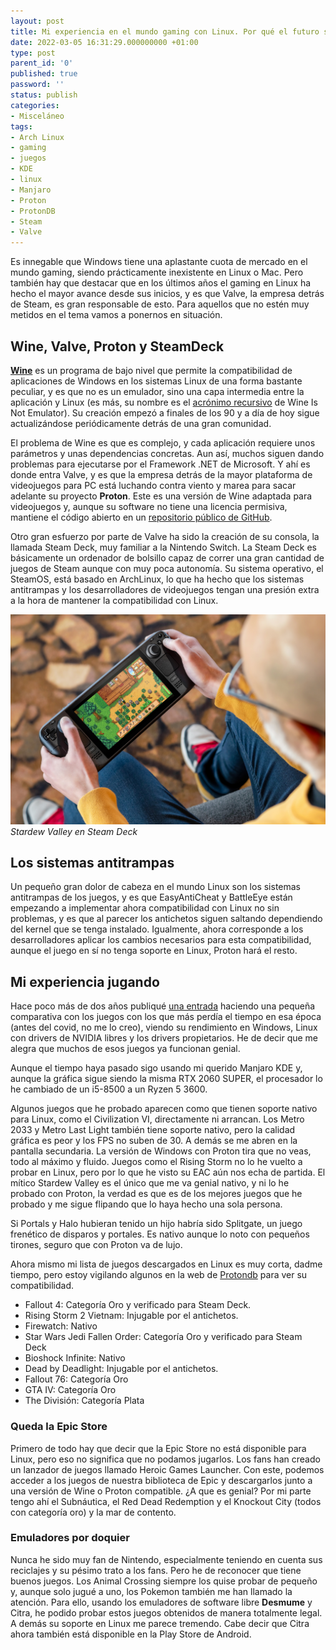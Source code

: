 ```yaml
---
layout: post
title: Mi experiencia en el mundo gaming con Linux. Por qué el futuro se ve prometedor
date: 2022-03-05 16:31:29.000000000 +01:00
type: post
parent_id: '0'
published: true
password: ''
status: publish
categories:
- Misceláneo
tags:
- Arch Linux
- gaming
- juegos
- KDE
- linux
- Manjaro
- Proton
- ProtonDB
- Steam
- Valve
---
```


Es innegable que Windows tiene una aplastante cuota de mercado en el mundo gaming, siendo prácticamente inexistente en Linux o Mac. Pero también hay que destacar que en los últimos años el gaming en Linux ha hecho el mayor avance desde sus inicios, y es que Valve, la empresa detrás de Steam, es gran responsable de esto. Para aquellos que no estén muy metidos en el tema vamos a ponernos en situación.

## Wine, Valve, Proton y SteamDeck

<strong><a href="https://www.winehq.org" target="_blank">Wine</a></strong> es un programa de bajo nivel que permite la compatibilidad de aplicaciones de Windows en los sistemas Linux de una forma bastante peculiar, y es que no es un emulador, sino una capa intermedia entre la aplicación y Linux (es más, su nombre es el <a href="https://es.wikipedia.org/wiki/Acr%C3%B3nimo_recursivo" target="_blank">acrónimo recursivo</a> de Wine Is Not Emulator). Su creación empezó a finales de los 90 y a día de hoy sigue actualizándose periódicamente detrás de una gran comunidad.

El problema de Wine es que es complejo, y cada aplicación requiere unos parámetros y unas dependencias concretas. Aun así, muchos siguen dando problemas para ejecutarse por el Framework .NET de Microsoft. Y ahí es donde entra Valve, y es que la empresa detrás de la mayor plataforma de videojuegos para PC está luchando contra viento y marea para sacar adelante su proyecto <strong>Proton</strong>. Este es una versión de Wine adaptada para videojuegos y, aunque su software no tiene una licencia permisiva, mantiene el código abierto en un <a href="https://github.com/ValveSoftware/Proton" target="_blank">repositorio público de GitHub</a>.

Otro gran esfuerzo por parte de Valve ha sido la creación de su consola, la llamada Steam Deck, muy familiar a la Nintendo Switch. La Steam Deck es básicamente un ordenador de bolsillo capaz de correr una gran cantidad de juegos de Steam aunque con muy poca autonomía. Su sistema operativo, el SteamOS, está basado en ArchLinux, lo que ha hecho que los sistemas antitrampas y los desarrolladores de videojuegos tengan una presión extra a la hora de mantener la compatibilidad con Linux.

![Una persona jugando Stardew Valley en un Steam Deck](/assets/2022/03/playing_stardew.jpg)
_Stardew Valley en Steam Deck_

## Los sistemas antitrampas

Un pequeño gran dolor de cabeza en el mundo Linux son los sistemas antitrampas de los juegos, y es que EasyAntiCheat y BattleEye están empezando a implementar ahora compatibilidad con Linux no sin problemas, y es que al parecer los antichetos siguen saltando dependiendo del kernel que se tenga instalado. Igualmente, ahora corresponde a los desarrolladores aplicar los cambios necesarios para esta compatibilidad, aunque el juego en sí no tenga soporte en Linux, Proton hará el resto.

## Mi experiencia jugando

Hace poco más de dos años publiqué <a href="https://www.odiseageek.es/probando-juegos-en-manjaro-kde/">una entrada</a> haciendo una pequeña comparativa con los juegos con los que más perdía el tiempo en esa época (antes del covid, no me lo creo), viendo su rendimiento en Windows, Linux con drivers de NVIDIA libres y los drivers propietarios. He de decir que me alegra que muchos de esos juegos ya funcionan genial.

Aunque el tiempo haya pasado sigo usando mi querido Manjaro KDE y, aunque la gráfica sigue siendo la misma RTX 2060 SUPER, el procesador lo he cambiado de un i5-8500 a un Ryzen 5 3600.

Algunos juegos que he probado aparecen como que tienen soporte nativo para Linux, como el Civilization VI, directamente ni arrancan. Los Metro 2033 y Metro Last Light también tiene soporte nativo, pero la calidad gráfica es peor y los FPS no suben de 30. A demás se me abren en la pantalla secundaria. La versión de Windows con Proton tira que no veas, todo al máximo y fluido. Juegos como el Rising Storm no lo he vuelto a probar en Linux, pero por lo que he visto su EAC aún nos echa de partida. El mítico Stardew Valley es el único que me va genial nativo, y ni lo he probado con Proton, la verdad es que  es de los mejores juegos que he probado y me sigue flipando que lo haya hecho una sola persona.

Si Portals y Halo hubieran tenido un hijo habría sido Splitgate, un juego frenético de disparos y portales. Es nativo aunque lo noto con pequeños tirones, seguro que con Proton va de lujo.

Ahora mismo mi lista de juegos descargados en Linux es muy corta, dadme tiempo, pero estoy vigilando algunos en la web de <a href="https://www.protondb.com" target="_blank">Protondb</a> para ver su compatibilidad.

<ul>
<li>Fallout 4: Categoría Oro y verificado para Steam Deck.</li>
<li>Rising Storm 2 Vietnam: Injugable por el antichetos.</li>
<li>Firewatch: Nativo</li>
<li>Star Wars Jedi Fallen Order: Categoría Oro y verificado para Steam Deck</li>
<li>Bioshock Infinite: Nativo</li>
<li>Dead by Deadlight: Injugable por el antichetos.</li>
<li>Fallout 76: Categoría Oro</li>
<li>GTA IV: Categoría Oro</li>
<li>The División: Categoría Plata</li>
</ul>

### Queda la Epic Store</h3>

Primero de todo hay que decir que la Epic Store no está disponible para Linux, pero eso no significa que no podamos jugarlos. Los fans han creado un lanzador de juegos llamado Heroic Games Launcher. Con este, podemos acceder a los juegos de nuestra biblioteca de Epic y descargarlos junto a una versión de Wine o Proton compatible. ¿A que es genial? Por mi parte tengo ahí el Subnáutica, el Red Dead Redemption y el Knockout City (todos con categoría oro) y la mar de contento.

### Emuladores por doquier

Nunca he sido muy fan de Nintendo, especialmente teniendo en cuenta sus reciclajes y su pésimo trato a los fans. Pero he de reconocer que tiene buenos juegos. Los Animal Crossing siempre los quise probar de pequeño y, aunque solo jugué a uno, los Pokemon también me han llamado la atención. Para ello, usando los emuladores de software libre <strong>Desmume</strong> y Citra, he podido probar estos juegos obtenidos de manera totalmente legal. A demás su soporte en Linux me parece tremendo. Cabe decir que Citra ahora también está disponible en la Play Store de Android.
